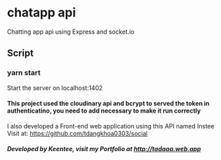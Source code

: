 # chatapp api

Chatting app api using Express and socket.io

## Script

### yarn start

Start the server on localhost:1402

#### This project used the cloudinary api and bcrypt to served the token in authenticatino, you need to add necessary to make it run correctly

I also developed a Front-end web application using this API named Instee
Visit at: https://github.com/tdangkhoa0303/social

##### Developed by Keentee, visit my Portfolio at http://tadaaa.web.app
